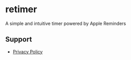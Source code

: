 # retimer
A simple and intuitive timer powered by Apple Reminders


## Support
- [Privacy Policy](/retimer/privacy)
